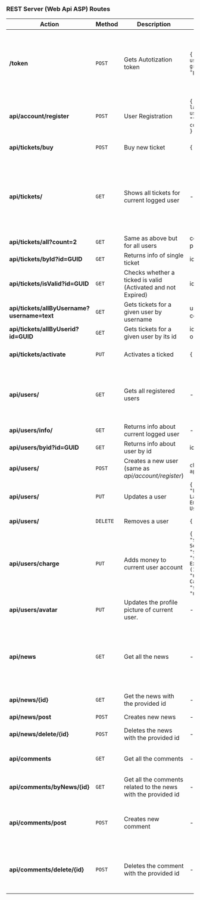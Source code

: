 ### REST Server (Web Api ASP) Routes

Action | Method | Description | Body/Query | Response | Notes 
--- | --- | --- | --- | --- | ---  
**/token** | `POST` | Gets Autotization token | ```{ pasword: "", username: "", grant_type: "password"  }``` | ```{ "access_token": "LongStringOfCharacters", "token_type": "bearer", "expires_in": 1209599, "userName": "admin", ".issued": "Sun, 25 Dec 2016 09:13:57 GMT", ".expires": "Sun, 08 Jan 2017 09:13:57 GMT", Roles: "Administrator, Inspector"}```  | Content-Type Header Should be **application/x-www-form-urlencoded**
**api/account/register** | `POST`| User Registration | ```{ firstName: "", lastName: "", username: "", email: "", password: "", confirmPassword: ""  }``` | Password should have at least 6 symbols 
**api/tickets/buy** | `POST` | Buy new ticket | ```{ hours: 2 }``` | ```{ QRCode: "LongStringOfCharacters", Cost: "1.60" }```| Requires authorization. Cost is in leva
**api/tickets/** | `GET` | Shows all tickets for current logged user | - | ```[{ Id: "GUID", BoughtAt: "Date", Cost: "Decimal", Expired: "Bool", "Activated": "Bool", "DateActivated": "Date/null", "ExpiresOn": "Date/null", Duration: "NumberHours", QRCode: "LongText", Owner: { "Owner": { Id: "GUID"  UserName: "Text", FullName: "Text"} }  ]``` | Requires authorization 
**api/tickets/all?count=2** | `GET` | Same as above but for all users | count is optional positive number | `Same as above` | for Administrators\*\*
**api/tickets/byId?id=GUID** | `GET` | Returns info of single ticket | id is **required** | `Same as above but for single item` | 
**api/tickets/isValid?id=GUID** | `GET`| Checks whether a ticked is valid (Activated and not Expired) | id is **required** | `true/false` | for Inspectors\*\*
**api/tickets/allByUsername?username=text** | `GET`| Gets tickets for a given user by username |  username is **required**, count is optional | See *api/tickets/* 
**api/tickets/allByUserid?id=GUID** | `GET` | Gets tickets for a given user by its id |  id is **required**, count is optional | See *api/tickets/* 
**api/tickets/activate** | `PUT` | Activates a ticked |  ```{ id: "GUID"}``` | ```{ Message = "Successfully activated/Ticked already activated.", ExpiresOn = "Date" }``` | Requires authorization
**api/users/** | `GET` | Gets all registered users | - | ```[ { FirstName: "Text", LastName: "Text", Email: "Text", Tickets: [], Roles: [], Id: "GUID", UserName: "Text", FullName: "", Avatar: "string", FileExtension: "jpg|png", Balance: "number" }]``` | for Administrators\*\*
**api/users/info/** | `GET` | Returns info about current logged user | - | `Simliar to above but for single user - not array` | 
**api/users/byid?id=GUID** | `GET` | Returns info about user by id | id is **required** | `Same as above` | 
**api/users/** | `POST` | Creates a new user (same as *api/account/register*) | `check api/account/register/` | `Same as above` | 
**api/users/** | `PUT` | Updates a user | ```{ Id: "GUID", "FirstName": "Text", LastName: "Text", Email: "Text", UserName: "Text" }``` | No response - only status code 200 - OK.
**api/users/** | `DELETE` | Removes a user | ```{ Id: "GUID" } ``` |  No response - only status code 200 - OK. 
**api/users/charge** | `PUT` | Adds money to current user account | ```{ CardNumer: "string", SecurityCode: "string", CardType: "string",  ExpireMonth: "number (1-12)", ExpireYear: "number", CardHolderNames: "string", Amount: "number"} ``` |  No response - only status code 200 - OK.
**api/users/avatar** | `PUT` | Updates the profile picture of current user. | - | No response - only status code 200 - OK.
**api/news** | `GET` | Get all the news | - | [{ Id: "Integer", Title: "Text", Content: "Text", CreatedOn: "Date", "Comments": "{ ["Comment": { Id: "Integer"  Content: "Text",  Author: "Text",  CreatedOn: "Date",  NewsItemId: "Integer"}]}]```
**api/news/{id}** | `GET` | Get the news with the provided id | - | Same as above but a single item is returned
**api/news/post** | `POST` | Creates new news | - | No response - only status code 200 - OK. | for Administrators\*\*
**api/news/delete/{id}** | `POST` | Deletes the news with the provided id | - | No response - only status code 200 - OK. | for Administrators\*\*
**api/comments** | `GET` | Get all the comments | - | { Id: "Integer",  Content: "Text", Author: "Text", CreatedOn: "Date", NewsItemId: "Integer"}```
**api/comments/byNews/{id}** | `GET` | Get all the comments related to the news with the provided id | - | Same as above but an array of items is returned
**api/comments/post** | `POST` | Creates new comment| - | No response - only status code 200 - OK. | Requires authorization and the current user being the owner of the comment \*\*
**api/comments/delete/{id}** | `POST` | Deletes the comment with the provided id | - | No response - only status code 200 - OK. | Requires authorization and the current user being the owner of the comment\*\*